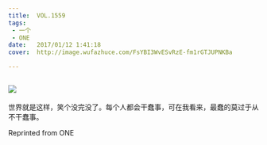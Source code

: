 ```yaml
---
title:	VOL.1559
tags:
 - 一个
 - ONE
date:	2017/01/12 1:41:18
cover:	http://image.wufazhuce.com/FsYBI3WvESvRzE-fm1rGTJUPNKBa

---
```

![](http://image.wufazhuce.com/FsYBI3WvESvRzE-fm1rGTJUPNKBa)
---

世界就是这样，笑个没完没了。每个人都会干蠢事，可在我看来，最蠢的莫过于从不干蠢事。
 
Reprinted from ONE
